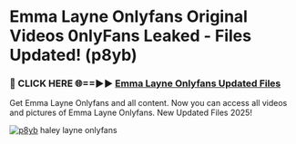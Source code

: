 # Emma Layne Onlyfans Original Videos 0nlyFans Leaked - Files Updated! (p8yb)

<h3>🔴 CLICK HERE 🌐==►► <a href="https://tinyurl.com/2wckxsce" rel="nofollow">Emma Layne Onlyfans Updated Files</a></h3>

Get Emma Layne Onlyfans and all content. Now you can access all videos and pictures of Emma Layne Onlyfans. New Updated Files 2025!

[![p8yb](https://i.imgur.com/AFduVYN.gif)](https://tinyurl.com/2wckxsce)
haley layne onlyfans